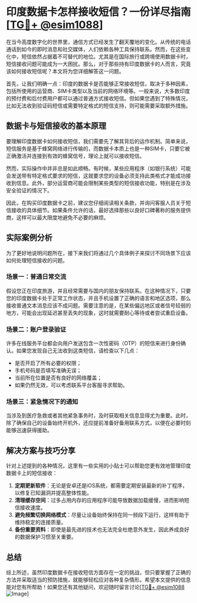 # 印度数据卡怎样接收短信？一份详尽指南[[TG💪+ @esim1088](https://t.me/s/esim1088)]

在当今高度数字化的世界里，通信方式已经发生了翻天覆地的变化。从传统的电话通话到如今的即时消息和社交媒体，人们依赖各种工具保持联系。然而，在这些变化中，短信依然占据着不可替代的地位。尤其是在国际旅行或跨境使用数据卡时，短信接收问题可能成为一大困扰。那么，对于那些持有印度数据卡的人而言，究竟该如何接收短信呢？本文将为您详细解答这一问题。

首先，让我们明确一点：印度的数据卡是否能够正常接收短信，取决于多种因素，包括所使用的运营商、SIM卡类型以及当前的网络环境等。一般来说，大多数印度的预付费和后付费用户都可以通过普通方式接收短信。但如果您遇到了特殊情况，比如无法收到验证码短信或需要特定格式的短信支持，则可能需要采取额外措施。

## 数据卡与短信接收的基本原理

要理解印度数据卡如何接收短信，我们需要先了解其背后的运作机制。简单来说，短信服务是基于蜂窝网络进行传输的，而数据卡本质上也是一种SIM卡，只要它被正确激活并连接到有效的蜂窝信号，理论上就可以接收短信。

然而，实际操作中并非总是如此顺畅。有时候，某些应用程序（如银行系统）可能会发送带有特定格式要求的短信，这就要求您的设备必须支持此类格式才能成功接收到信息。此外，部分运营商可能会限制某些类型的短信接收功能，特别是在涉及安全验证的情况下。

因此，在购买印度数据卡之前，建议您仔细阅读相关条款，并询问客服人员关于短信接收的具体细节。如果条件允许的话，最好选择那些以良好口碑著称的服务提供商，这样可以最大限度地避免不必要的麻烦。

## 实际案例分析

为了更好地说明问题所在，接下来我们将通过几个具体例子来探讨不同场景下应该如何处理短信接收的问题。

### 场景一：普通日常交流

假设您正在印度旅游，并且经常需要与国内的朋友保持联系。在这种情况下，只要您的印度数据卡处于正常工作状态，并且手机设置了正确的语言和地区选项，那么接收普通文本消息应该不成问题。需要注意的是，在某些偏远地区或者信号较弱的地方，可能会出现延迟甚至丢失的现象，这时就需要耐心等待或者尝试重启设备。

### 场景二：账户登录验证

许多在线服务平台都会向用户发送包含一次性密码（OTP）的短信来进行身份确认。如果您发现自己无法收到这类短信，请检查以下几点：
- 是否开启了所有必要的权限；
- 手机号码是否填写准确无误；
- 当前所在位置是否有良好的网络覆盖；
- 如果仍然无效，可以考虑联系平台客服寻求帮助。

### 场景三：紧急情况下的通知

当涉及到医疗急救或者其他紧急事务时，及时获取相关信息显得尤为重要。此时，除了确保自己的设备始终开机外，还应提前准备好备用联系方式，以便在必要时刻能够迅速获得援助。

## 解决方案与技巧分享

针对上述提到的各种情况，这里有一些实用的小贴士可以帮助您更有效地管理印度数据卡上的短信接收：

1. **定期更新软件**：无论是安卓还是iOS系统，都需要定期安装最新的补丁程序，以修复已知漏洞并提高整体性能。
2. **清理缓存空间**：过多占用内存的应用程序可能导致数据加载缓慢，进而影响短信接收速度。
3. **避免频繁切换网络模式**：尽量让设备始终保持在同一频段下运行，这样有助于维持稳定的连接质量。
4. **备份重要资料**：即使是最先进的技术也无法完全杜绝意外发生，因此养成良好的数据保护习惯至关重要。

## 总结

综上所述，虽然印度数据卡在接收短信方面存在一定的挑战，但只要掌握了正确的方法并采取适当的预防措施，就能够轻松应对各种复杂情形。希望本文提供的信息能对您有所帮助！如果您还有其他疑问，欢迎随时留言讨论[[TG💪+ @esim1088](https://t.me/s/esim1088) ![Image](https://i.postimg.cc/4NQfJmqS/Snipaste-2025-05-13-00-14-12.png)]